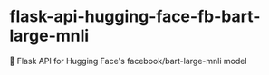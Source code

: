 # flask-api-hugging-face-fb-bart-large-mnli
:hugs: Flask API for Hugging Face's facebook/bart-large-mnli model
